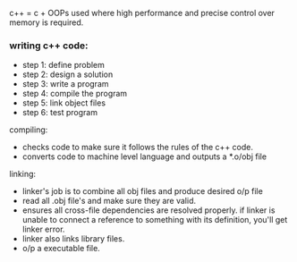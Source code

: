 c++ = c + OOPs
used where high performance and precise control over memory is required.


### writing c++ code:
- step 1: define problem
- step 2: design a solution
- step 3: write a program
- step 4: compile the program
- step 5: link object files
- step 6: test program

compiling: 
- checks code to make sure it follows the rules of the c++ code.
- converts code to machine level language and outputs a *.o/obj file

linking:
- linker's job is to combine all obj files and produce desired o/p file
- read all .obj file's and make sure they are valid.
- ensures all cross-file dependencies are resolved properly. if linker is unable to connect a reference to something with its definition, you'll get linker error.
- linker also links library files.
- o/p a executable file.

